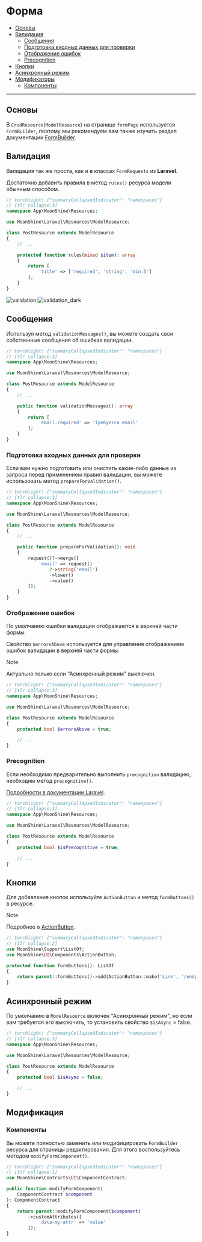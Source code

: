 # Форма

- [Основы](#basics)
- [Валидация](#validation)
  - [Сообщения](#messages)
  - [Подготовка входных данных для проверки](#prepare)
  - [Отображение ошибок](#display-errors)
  - [Precognition](#precognitive)
- [Кнопки](#buttons)
- [Асинхронный режим](#async)
- [Модификаторы](#modifiers)
  - [Компоненты](#components)

---

<a name="basics"></a>
## Основы

В `CrudResource`(`ModelResource`) на странице `formPage` используется `FormBuilder`, поэтому мы рекомендуем вам также изучить раздел документации [FormBuilder](/docs/{{version}}/components/form-builder).

<a name="validation"></a>
## Валидация

Валидация так же проста, как и в классах `FormRequests` из **Laravel**.

Достаточно добавить правила в метод `rules()` ресурса модели обычным способом.

```php
// torchlight! {"summaryCollapsedIndicator": "namespaces"}
// [tl! collapse:3]
namespace App\MoonShine\Resources;

use MoonShine\Laravel\Resources\ModelResource;

class PostResource extends ModelResource
{
    // ...

    protected function rules(mixed $item): array
    {
        return [
            'title' => ['required', 'string', 'min:5']
        ];
    }
}
```

![validation](https://raw.githubusercontent.com/moonshine-software/doc/3.x/resources/screenshots/validation.png#light)
![validation_dark](https://raw.githubusercontent.com/moonshine-software/doc/3.x/resources/screenshots/validation_dark.png#dark)

<a name="messages"></a>
## Сообщения

Используя метод `validationMessages()`, вы можете создать свои собственные сообщения об ошибках валидации.

```php
// torchlight! {"summaryCollapsedIndicator": "namespaces"}
// [tl! collapse:3]
namespace App\MoonShine\Resources;

use MoonShine\Laravel\Resources\ModelResource;

class PostResource extends ModelResource
{
    // ...

    public function validationMessages(): array
    {
        return [
            'email.required' => 'Требуется email'
        ];
    }
}
```

<a name="prepare"></a>
### Подготовка входных данных для проверки

Если вам нужно подготовить или очистить какие-либо данные из запроса перед применением правил валидации, вы можете использовать метод `prepareForValidation()`.

```php
// torchlight! {"summaryCollapsedIndicator": "namespaces"}
// [tl! collapse:3]
namespace App\MoonShine\Resources;

use MoonShine\Laravel\Resources\ModelResource;

class PostResource extends ModelResource
{
    // ...

    public function prepareForValidation(): void
    {
        request()?->merge([
            'email' => request()
                ?->string('email')
                ->lower()
                ->value()
        ]);
    }
}
```

<a name="display-errors"></a>
### Отображение ошибок

По умолчанию ошибки валидации отображаются в верхней части формы.

Свойство `$errorsAbove` используется для управления отображением ошибок валидации в верхней части формы.

> [!NOTE]
> Актуально только если "Асинхронный режим" выключен.

```php
// torchlight! {"summaryCollapsedIndicator": "namespaces"}
// [tl! collapse:3]
namespace App\MoonShine\Resources;

use MoonShine\Laravel\Resources\ModelResource;

class PostResource extends ModelResource
{
    protected bool $errorsAbove = true;

    // ...
}
```

<a name="precognitive"></a>
### Precognition

Если необходимо предварительно выполнить `precognition` валидацию, необходим метод `precognitive()`.

[Подробности в документации Laravel](https://laravel.com/docs/precognition).

```php
// torchlight! {"summaryCollapsedIndicator": "namespaces"}
// [tl! collapse:3]
namespace App\MoonShine\Resources;

use MoonShine\Laravel\Resources\ModelResource;

class PostResource extends ModelResource
{
    protected bool $isPrecognitive = true;

    // ...
}
```

<a name="buttons"></a>
## Кнопки

Для добавления кнопок используйте `ActionButton` и метод `formButtons()` в ресурсе.

> [!NOTE]
> Подробнее о [ActionButton](/docs/{{version}}/components/action-button).

```php
// torchlight! {"summaryCollapsedIndicator": "namespaces"}
// [tl! collapse:2]
use MoonShine\Support\ListOf;
use MoonShine\UI\Components\ActionButton;

protected function formButtons(): ListOf
{
    return parent::formButtons()->add(ActionButton::make('Link', '/endpoint'));
}
```

<a name="async"></a>
## Асинхронный режим

По умолчанию в `ModelResource` включен "Асинхронный режим", но если вам требуется его выключить, то установить свойство `$isAsync` = false.

```php
// torchlight! {"summaryCollapsedIndicator": "namespaces"}
// [tl! collapse:3]
namespace App\MoonShine\Resources;

use MoonShine\Laravel\Resources\ModelResource;

class PostResource extends ModelResource
{
    protected bool $isAsync = false;

    // ...
}
```

<a name="modify"></a>
## Модификация

<a name="components"></a>
### Компоненты

Вы можете полностью заменить или модифицировать `FormBuilder` ресурса для страницы редактирования.
Для этого воспользуйтесь методом `modifyFormComponent()`.

```php
// torchlight! {"summaryCollapsedIndicator": "namespaces"}
// [tl! collapse:1]
use MoonShine\Contracts\UI\ComponentContract;

public function modifyFormComponent(
    ComponentContract $component
): ComponentContract
{
    return parent::modifyFormComponent($component)
        ->customAttributes([
            'data-my-attr' => 'value'
        ]);
}
```
